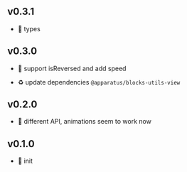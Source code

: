 ## v0.3.1

* 🐞 types

## v0.3.0

* 🌱 support isReversed and add speed

* ♻️ update dependencies `@apparatus/blocks-utils-view`

## v0.2.0

* 🌱 different API, animations seem to work now

## v0.1.0

* 🐣 init
